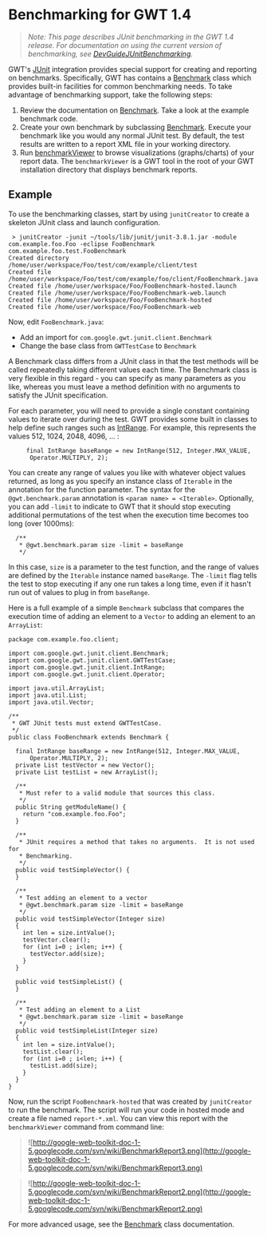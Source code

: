 # Benchmarking for GWT 1.4 #

> _Note: This page describes JUnit benchmarking in the GWT 1.4 release.  For documentation on using the current version of benchmarking, see [DevGuideJUnitBenchmarking](DevGuideJUnitBenchmarking.md)._

GWT's [JUnit](http://www.junit.org) integration provides special support for creating and reporting on benchmarks. Specifically, GWT has contains a [Benchmark](http://google-web-toolkit.googlecode.com/svn/javadoc/1.4/com/google/gwt/junit/client/Benchmark.html) class which provides built-in facilities for common benchmarking needs.  To take advantage of benchmarking support, take the following steps:
  1. Review the documentation on [Benchmark](http://google-web-toolkit.googlecode.com/svn/javadoc/1.4/com/google/gwt/junit/client/Benchmark.html). Take a look at the example benchmark code.
  1. Create your own benchmark by subclassing [Benchmark](http://google-web-toolkit.googlecode.com/svn/javadoc/1.4/com/google/gwt/junit/client/Benchmark.html). Execute your benchmark like you would any normal JUnit test. By default, the test results are written to a report XML file in your working directory.
  1. Run [benchmarkViewer](DevGuideBenchmarkViewer.md) to browse visualizations (graphs/charts) of your report data. The `benchmarkViewer` is a GWT tool in the root of your GWT installation directory that displays benchmark reports.

## Example ##

To use the benchmarking classes, start by using `junitCreator` to create a skeleton JUnit class and launch configuration.

```
 > junitCreator -junit ~/tools/lib/junit/junit-3.8.1.jar -module com.example.foo.Foo -eclipse FooBenchmark com.example.foo.test.FooBenchmark
Created directory /home/user/workspace/Foo/test/com/example/client/test
Created file /home/user/workspace/Foo/test/com/example/foo/client/FooBenchmark.java
Created file /home/user/workspace/Foo/FooBenchmark-hosted.launch
Created file /home/user/workspace/Foo/FooBenchmark-web.launch
Created file /home/user/workspace/Foo/FooBenchmark-hosted
Created file /home/user/workspace/Foo/FooBenchmark-web
```

Now, edit `FooBenchmark.java`:

  * Add an import for `com.google.gwt.junit.client.Benchmark`
  * Change the base class from `GWTTestCase` to `Benchmark`

A Benchmark class differs from a JUnit class in that the test methods will be called repeatedly taking different values each time.  The Benchmark class is very flexible in this regard - you can specify as many parameters as you like, whereas you must leave a method definition with no arguments to satisfy the JUnit specification.

For each parameter, you will need to provide a single constant containing values to iterate over during the test.  GWT provides some built in classes to help define such ranges such as [IntRange](http://google-web-toolkit.googlecode.com/svn/javadoc/1.4/com/google/gwt/junit/client/IntRange.html). For example, this represents the values 512, 1024, 2048, 4096, ... :

```
     final IntRange baseRange = new IntRange(512, Integer.MAX_VALUE,
      Operator.MULTIPLY, 2);
```

You can create any range of values you like with whatever object values returned, as long as you specify an instance class of `Iterable` in the annotation for the function parameter.  The syntax for the `@gwt.benchmark.param` annotation is `<param name> = <Iterable>`. Optionally, you can add `-limit` to indicate to GWT that it should stop executing additional permutations of the test when the execution time becomes too long (over 1000ms):

```
  /**
   * @gwt.benchmark.param size -limit = baseRange
   */
```

In this case, `size` is a parameter to the test function, and the range of values are defined by the `Iterable` instance named `baseRange`.  The `-limit` flag tells the test to stop executing if any one run takes a long time, even if it hasn't run out of values to plug in from `baseRange`.

Here is a full example of a simple `Benchmark` subclass that compares the execution time of adding an element to a `Vector` to adding an element to an `ArrayList`:

```
package com.example.foo.client;

import com.google.gwt.junit.client.Benchmark;
import com.google.gwt.junit.client.GWTTestCase;
import com.google.gwt.junit.client.IntRange;
import com.google.gwt.junit.client.Operator;

import java.util.ArrayList;
import java.util.List;
import java.util.Vector;

/**
 * GWT JUnit tests must extend GWTTestCase.
 */
public class FooBenchmark extends Benchmark {

  final IntRange baseRange = new IntRange(512, Integer.MAX_VALUE,
      Operator.MULTIPLY, 2);
  private List testVector = new Vector();
  private List testList = new ArrayList();
  
  /**
   * Must refer to a valid module that sources this class.
   */
  public String getModuleName() {
    return "com.example.foo.Foo";
  }

  /**
   * JUnit requires a method that takes no arguments.  It is not used for 
   * Benchmarking.
   */
  public void testSimpleVector() {
  }
  
  /**
   * Test adding an element to a vector 
   * @gwt.benchmark.param size -limit = baseRange
   */
  public void testSimpleVector(Integer size)
  {
    int len = size.intValue();
    testVector.clear();
    for (int i=0 ; i<len; i++) {
      testVector.add(size);
    }
  }
  
  public void testSimpleList() {
  }
  
  /**
   * Test adding an element to a List
   * @gwt.benchmark.param size -limit = baseRange
   */
  public void testSimpleList(Integer size)
  {
    int len = size.intValue();
    testList.clear();
    for (int i=0 ; i<len; i++) {
      testList.add(size);
    }
  }
}
```


Now, run the script `FooBenchmark-hosted` that was created by `junitCreator` to run the benchmark.  The script will run your code in hosted mode and create a file named `report-*.xml`.  You can view this report with the `benchmarkViewer` command from command line:

> ![http://google-web-toolkit-doc-1-5.googlecode.com/svn/wiki/BenchmarkReport3.png](http://google-web-toolkit-doc-1-5.googlecode.com/svn/wiki/BenchmarkReport3.png)


> ![http://google-web-toolkit-doc-1-5.googlecode.com/svn/wiki/BenchmarkReport2.png](http://google-web-toolkit-doc-1-5.googlecode.com/svn/wiki/BenchmarkReport2.png)


For more advanced usage, see the [Benchmark](http://google-web-toolkit.googlecode.com/svn/javadoc/1.4/com/google/gwt/junit/client/Benchmark.html) class documentation.
